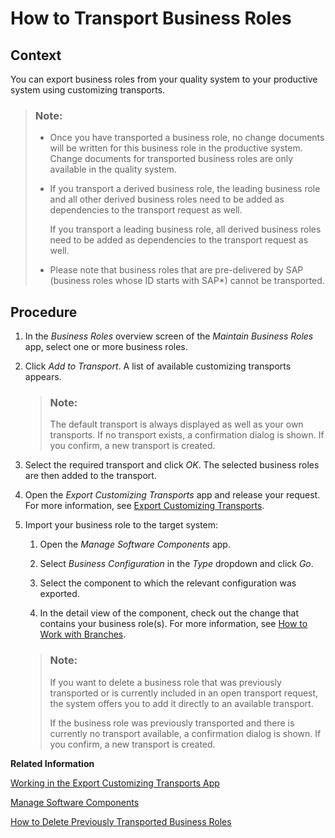 <!-- loioddc2ef27293044679f8c795aba859446 -->

# How to Transport Business Roles



## Context

You can export business roles from your quality system to your productive system using customizing transports.

> ### Note:  
> -   Once you have transported a business role, no change documents will be written for this business role in the productive system. Change documents for transported business roles are only available in the quality system.
> 
> -   If you transport a derived business role, the leading business role and all other derived business roles need to be added as dependencies to the transport request as well.
> 
>     If you transport a leading business role, all derived business roles need to be added as dependencies to the transport request as well.
> 
> -   Please note that business roles that are pre-delivered by SAP \(business roles whose ID starts with SAP\*\) cannot be transported.



## Procedure

1.  In the *Business Roles* overview screen of the *Maintain Business Roles* app, select one or more business roles.

2.  Click *Add to Transport*. A list of available customizing transports appears.

    > ### Note:  
    > The default transport is always displayed as well as your own transports. If no transport exists, a confirmation dialog is shown. If you confirm, a new transport is created.

3.  Select the required transport and click *OK*. The selected business roles are then added to the transport.

4.  Open the *Export Customizing Transports* app and release your request. For more information, see [Export Customizing Transports](export-customizing-transports-a772a0f.md).

5.  Import your business role to the target system:

    1.  Open the *Manage Software Components* app.

    2.  Select *Business Configuration* in the *Type* dropdown and click *Go*.

    3.  Select the component to which the relevant configuration was exported.

    4.  In the detail view of the component, check out the change that contains your business role\(s\). For more information, see [How to Work with Branches](https://help.sap.com/products/BTP/65de2977205c403bbc107264b8eccf4b/6b2f0bfc14cb47ef888f01784c92e1bf.html?version=Cloud).


    > ### Note:  
    > If you want to delete a business role that was previously transported or is currently included in an open transport request, the system offers you to add it directly to an available transport.
    > 
    > If the business role was previously transported and there is currently no transport available, a confirmation dialog is shown. If you confirm, a new transport is created.


**Related Information**  


 <?sap-ot O2O class="- topic/link " href="fa7366c3888848bd94566104ac52e627.xml" text="" desc="" xtrc="link:1" xtrf="file:/home/builder/src/dita-all/jjq1673438782153/loio2080d0faf9d84ce6aa14caa4caa32935_en-US/src/content/localization/en-us/ddc2ef27293044679f8c795aba859446.xml" ?> 

[Working in the Export Customizing Transports App](working-in-the-export-customizing-transports-app-cc16fd0.md "Find out how to create, release, or merge customizing requests using the Export Customizing Transports app.")

[Manage Software Components](https://help.sap.com/products/BTP/65de2977205c403bbc107264b8eccf4b/3dcf76a072c9450eb46b99db947dab46.html?version=Cloud)

[How to Delete Previously Transported Business Roles](how-to-delete-previously-transported-business-roles-bd7e0f6.md "")

